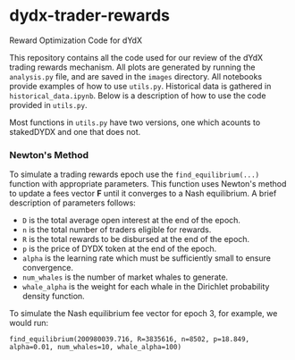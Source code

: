 # dydx-trader-rewards
Reward Optimization Code for dYdX

This repository contains all the code used for our review of the dYdX trading rewards mechanism. All plots are generated by running the `analysis.py` file, and are saved in the `images` directory. All notebooks provide examples of how to use `utils.py`. Historical data is gathered in `historical_data.ipynb`. Below is a description of how to use the code provided in `utils.py`.

Most functions in `utils.py` have two versions, one which acounts to stakedDYDX and one that does not. 

### Newton's Method

To simulate a trading rewards epoch use the `find_equilibrium(...)` function with appropriate parameters. This function uses Newton's method to update a fees vector <b>F</b> until it converges to a Nash equilibrium. A brief description of parameters follows:
* `D` is the total average open interest at the end of the epoch.
* `n` is the total number of traders eligible for rewards.
* `R` is the total rewards to be disbursed at the end of the epoch.
* `p` is the price of DYDX token at the end of the epoch.
* `alpha` is the learning rate which must be sufficiently small to ensure convergence.
* `num_whales` is the number of market whales to generate.
* `whale_alpha` is the weight for each whale in the Dirichlet probability density function.

To simulate the Nash equilibrium fee vector for epoch 3, for example, we would run:

```
find_equilibrium(200980039.716, R=3835616, n=8502, p=18.849, alpha=0.01, num_whales=10, whale_alpha=100)
```
